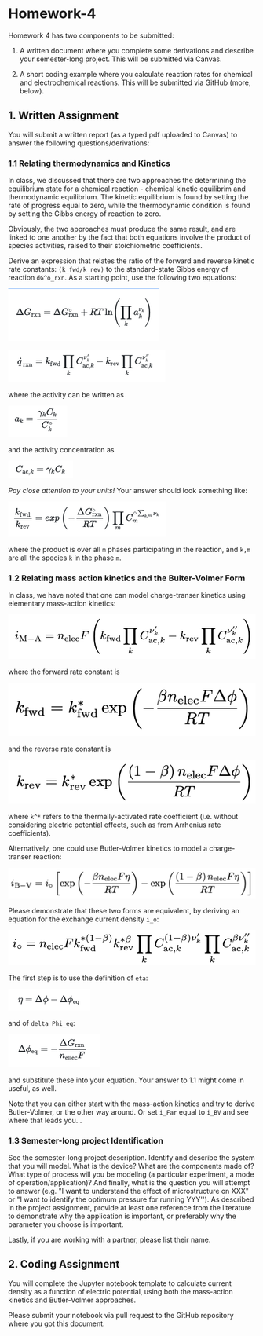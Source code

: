 # Homework-4

Homework 4 has two components to be submitted:


1. A written document where you complete some derivations and describe your semester-long project. This will be submitted via Canvas.

1. A short coding example where you calculate reaction rates for chemical and electrochemical reactions. This will be submitted via GitHub (more, below).

## 1. Written Assignment
You will submit a written report (as a typed pdf uploaded to Canvas) to answer the following questions/derivations:

### 1.1 Relating thermodynamics and Kinetics
In class, we discussed that there are two approaches the determining the equilibrium state for a chemical reaction - chemical kinetic equilibrim and thermodynamic equilibrium.  The kinetic equilibrium is found by setting the rate of progress equal to zero, while the thermodynamic condition is found by setting the Gibbs energy of reaction to zero. 

Obviously, the two approaches must produce the same result, and are linked to one another by the fact that both equations involve the product of species activities, raised to their stoichiometric coefficients.

Derive an expression that relates the ratio of the forward and reverse kinetic rate constants: `(k_fwd/k_rev)` to the standard-state Gibbs energy of reaction `dG^o_rxn`.  As a starting point, use the following two equations:

![](figures/deltaG_reaction.png)

![](figures/reaction_rop.png)

where the activity can be written as

![](figures/activity.png)

and the activity concentration as

![](figures/activity_conc.png)

_Pay close attention to your units!_  Your answer should look something like:

![](figures/equilibrium.png)

where the product is over all `m` phases participating in the reaction, and `k,m` are all the species `k` in the phase `m`.

### 1.2 Relating mass action kinetics and the Bulter-Volmer Form
In class, we have noted that one can model charge-transer kinetics using elementary mass-action kinetics:

![](figures/i_elementary.png)

where the forward rate constant is

![](figures/k_fwd_elementary.png)

and the reverse rate constant is 

![](figures/k_rev_elementary.png)

where `k^*` refers to the thermally-activated rate coefficient (i.e. without considering electric potential effects, such as from Arrhenius rate coefficients).

Alternatively, one could use Butler-Volmer kinetics to model a charge-transer reaction:

![](figures/i_BV.png)

Please demonstrate that these two forms are equivalent, by deriving an equation for the exchange current density `i_o`:

![](figures/i_o.png)

The first step is to use the definition of `eta`:

![](figures/eta.png)

and of `delta Phi_eq`:

![](figures/deltaPhi_eq.png)

and substitute these into your equation.  Your answer to 1.1 might come in useful, as well.

Note that you can either start with the mass-action kinetics and try to derive Butler-Volmer, or the other way around.  Or set `i_Far` equal to `i_BV` and see where that leads you...

### 1.3 Semester-long project Identification
See the semester-long project description.  Identify and describe the system that you will model.  What is the device?  What are the components made of?  What type of process will you be modeling (a particular experiment, a mode of operation/application)?  And finally, what is the question you will attempt to answer (e.g. "I want to understand the effect of microstructure on XXX" or "I want to identify the optimum pressure for running YYY'').  As described in the project assignment, provide at least one reference from the literature to demonstrate why the application is important, or preferably why the parameter you choose is important. 

Lastly, if you are working with a partner, please list their name.

## 2. Coding Assignment
You will complete the Jupyter notebook template to calculate current density as a function of electric potential, using both the mass-action kinetics and Butler-Volmer approaches.

Please submit your notebook via pull request to the GitHub repository where you got this document.

